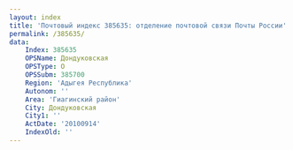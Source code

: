 ```yaml
---
layout: index
title: 'Почтовый индекс 385635: отделение почтовой связи Почты России'
permalink: /385635/
data:
    Index: 385635
    OPSName: Дондуковская
    OPSType: О
    OPSSubm: 385700
    Region: 'Адыгея Республика'
    Autonom: ''
    Area: 'Гиагинский район'
    City: Дондуковская
    City1: ''
    ActDate: '20100914'
    IndexOld: ''
---
```

